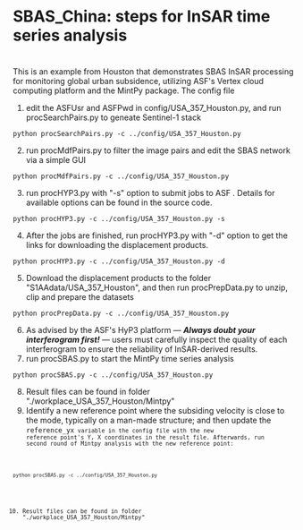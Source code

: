 # SBAS_China: steps for InSAR time series analysis
# 
This is an example from Houston that demonstrates SBAS InSAR processing for monitoring global urban subsidence, utilizing ASF's Vertex cloud computing platform and the MintPy package.
The config file
1. edit the ASFUsr and ASFPwd in config/USA_357_Houston.py, and run procSearchPairs.py to geneate Sentinel-1 stack
<pre><code>python procSearchPairs.py -c ../config/USA_357_Houston.py</code></pre>
2. run procMdfPairs.py to filter the image pairs and edit the SBAS network via a simple GUI
<pre><code>python procMdfPairs.py -c ../config/USA_357_Houston.py</code></pre>
3. run procHYP3.py with "-s" option to submit jobs to ASF . Details for available options can be found in the source code.
<pre><code>python procHYP3.py -c ../config/USA_357_Houston.py -s</code></pre>
4. After the jobs are finished, run procHYP3.py with "-d" option to get the links for downloading the displacement products. 
<pre><code>python procHYP3.py -c ../config/USA_357_Houston.py -d</code></pre>
5. Download the displacement products to the folder "S1AAdata/USA_357_Houston", and then run procPrepData.py to unzip, clip and prepare the datasets
<pre><code>python procPrepData.py -c ../config/USA_357_Houston.py</code></pre> 
6. As advised by the ASF's HyP3 platform — ***Always doubt your interferogram first!*** — users must carefully inspect the quality of each interferogram to ensure the reliability of InSAR-derived results. 
7. run procSBAS.py to start the MintPy time series analysis
<pre><code>python procSBAS.py -c ../config/USA_357_Houston.py</code></pre> 
8. Result files can be found in folder "./workplace_USA_357_Houston/Mintpy"
9. Identify a new reference point where the subsiding velocity is close to the mode, typically on a man-made structure; and then update the <code>reference_yx<code> variable in the config file with the new reference point's Y, X coordinates in the result file. Afterwards, run second round of Mintpy analysis with the new reference point:
<pre><code>python procSBAS.py -c ../config/USA_357_Houston.py</code></pre> 
10. Result files can be found in folder "./workplace_USA_357_Houston/Mintpy"
